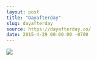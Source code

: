 ```yaml
---
layout: post
title: "Dayafterday"
slug: dayafterday
source: https://dayafterday.co/
date: 2015-4-29 00:00:00 -0700
---
```


<img src="{{ site.url }}/assets/img/screenshots/dayafterday.jpg">
